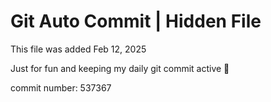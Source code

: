 # Git Auto Commit | Hidden File

This file was added Feb 12, 2025

Just for fun and keeping my daily git commit active 🤪

commit number: 537367
